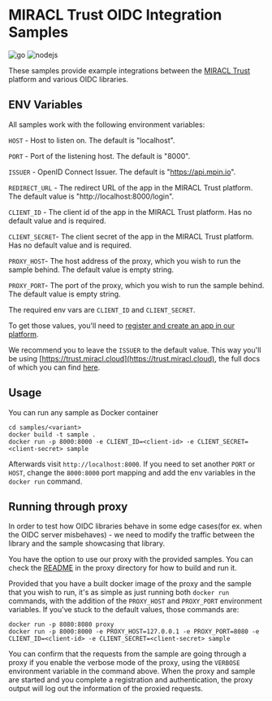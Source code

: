 # MIRACL Trust OIDC Integration Samples

![go](https://github.com/miracl/oidc-samples/workflows/go/badge.svg)
![nodejs](https://github.com/miracl/oidc-samples/workflows/nodejs/badge.svg)


These samples provide example integrations between the [MIRACL Trust](https://miracl.com) platform and various OIDC libraries.

## ENV Variables

All samples work with the following environment variables:

`HOST` - Host to listen on. The default is "localhost".

`PORT` - Port of the listening host. The default is "8000".

`ISSUER` - OpenID Connect Issuer. The default is "https://api.mpin.io".

`REDIRECT_URL` - The redirect URL of the app in the MIRACL Trust platform. The default value is "http://localhost:8000/login".

`CLIENT_ID` - The client id of the app in the MIRACL Trust platform. Has no default value and is required.

`CLIENT_SECRET`- The client secret of the app in the MIRACL Trust platform. Has no default value and is required.

`PROXY_HOST`- The host address of the proxy, which you wish to run the sample behind. The default value is empty string.

`PROXY_PORT`- The port of the proxy, which you wish to run the sample behind. The default value is empty string.


The required env vars are `CLIENT_ID` and `CLIENT_SECRET`.

To get those values, you'll need to [register and create an app in our platform](https://docs.miracl.cloud/get-started/).

We recommend you to leave the `ISSUER` to the default value. This way you'll be using [https://trust.miracl.cloud](https://trust.miracl.cloud), the full docs of which you can find [here](https://docs.miracl.cloud/).

## Usage

You can run any sample as Docker container

```
cd samples/<variant>
docker build -t sample .
docker run -p 8000:8000 -e CLIENT_ID=<client-id> -e CLIENT_SECRET=<client-secret> sample
```

Afterwards visit `http://localhost:8000`. If you need to set another `PORT` or `HOST`, change the `8000:8000` port mapping and add the env variables in the `docker run` command.

## Running through proxy

In order to test how OIDC libraries behave in some edge cases(for ex. when the OIDC server misbehaves) - we need to modify the traffic between the library and the sample showcasing that library.

You have the option to use our proxy with the provided samples. You can check the [README](proxy/README.md) in the proxy directory for how to build and run it.

Provided that you have a built docker image of the proxy and the sample that you wish to run, it's as simple as just running both `docker run` commands, with the addition of the `PROXY_HOST` and `PROXY_PORT` environment variables. If you've stuck to the default values, those commands are:

```
docker run -p 8080:8080 proxy
docker run -p 8000:8000 -e PROXY_HOST=127.0.0.1 -e PROXY_PORT=8080 -e CLIENT_ID=<client-id> -e CLIENT_SECRET=<client-secret> sample
```

You can confirm that the requests from the sample are going through a proxy if you enable the verbose mode of the proxy, using the `VERBOSE` environment variable in the command above. When the proxy and sample are started and you complete a registration and authentication, the proxy output will log out the information of the proxied requests.
